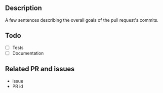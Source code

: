 ## Description
A few sentences describing the overall goals of the pull request's commits.

## Todo
- [ ] Tests
- [ ] Documentation

## Related PR and issues
* issue
* PR id
